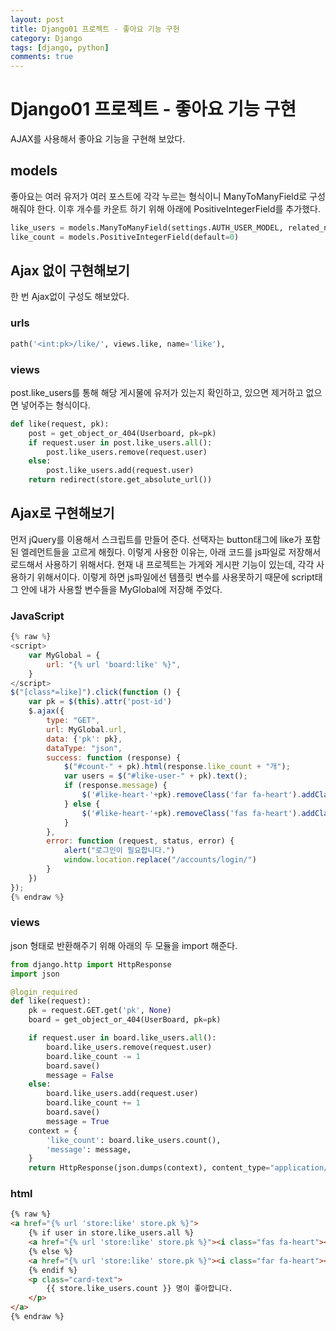 ```yaml
---
layout: post
title: Django01 프로젝트 - 좋아요 기능 구현
category: Django
tags: [django, python]
comments: true
---
```


Django01 프로젝트 - 좋아요 기능 구현
=======

AJAX를 사용해서 좋아요 기능을 구현해 보았다.


## models
좋아요는 여러 유저가 여러 포스트에 각각 누르는 형식이니 ManyToManyField로 구성해줘야 한다.
이후 개수를 카운트 하기 위해 아래에 PositiveIntegerField를 추가했다.
```python
like_users = models.ManyToManyField(settings.AUTH_USER_MODEL, related_name='like_boards')
like_count = models.PositiveIntegerField(default=0)
```

## Ajax 없이 구현해보기
한 번 Ajax없이 구성도 해보았다.

### urls
```python
path('<int:pk>/like/', views.like, name='like'),
```

### views
post.like_users를 통해 해당 게시물에 유저가 있는지 확인하고, 있으면 제거하고 없으면 넣어주는 형식이다.
```python
def like(request, pk):
    post = get_object_or_404(Userboard, pk=pk)
    if request.user in post.like_users.all():
        post.like_users.remove(request.user)
    else:
        post.like_users.add(request.user)
    return redirect(store.get_absolute_url())
```

## Ajax로 구현해보기
먼저 jQuery를 이용해서 스크립트를 만들어 준다.
선택자는 button태그에 like가 포함된 엘레먼트들을 고르게 해줬다.
이렇게 사용한 이유는, 아래 코드를 js파일로 저장해서 로드해서 사용하기 위해서다.
현재 내 프로젝트는 가게와 게시판 기능이 있는데, 각각 사용하기 위해서이다.
이렇게 하면 js파일에선 템플릿 변수를 사용못하기 때문에 script태그 안에 내가 사용할 변수들을 MyGlobal에 저장해 주었다.

### JavaScript
```JavaScript
{% raw %}
<script>
    var MyGlobal = {
        url: "{% url 'board:like' %}",
    }
</script>
$("[class*=like]").click(function () {
    var pk = $(this).attr('post-id')
    $.ajax({
        type: "GET",
        url: MyGlobal.url,
        data: {'pk': pk},
        dataType: "json",
        success: function (response) {
            $("#count-" + pk).html(response.like_count + "개");
            var users = $("#like-user-" + pk).text();
            if (response.message) {
                $('#like-heart-'+pk).removeClass('far fa-heart').addClass('fas fa-heart');
            } else {
                $('#like-heart-'+pk).removeClass('fas fa-heart').addClass('far fa-heart');
            }
        },
        error: function (request, status, error) {
            alert("로그인이 필요합니다.")
            window.location.replace("/accounts/login/")
        }
    })
});
{% endraw %}
```

### views
json 형태로 반환해주기 위해 아래의 두 모듈을 import 해준다.
```python
from django.http import HttpResponse
import json

@login_required
def like(request):
    pk = request.GET.get('pk', None)
    board = get_object_or_404(UserBoard, pk=pk)

    if request.user in board.like_users.all():
        board.like_users.remove(request.user)
        board.like_count -= 1
        board.save()
        message = False
    else:
        board.like_users.add(request.user)
        board.like_count += 1
        board.save()
        message = True
    context = {
        'like_count': board.like_users.count(),
        'message': message,
    }
    return HttpResponse(json.dumps(context), content_type="application/json")
```

### html
```html
{% raw %}
<a href="{% url 'store:like' store.pk %}">
    {% if user in store.like_users.all %}
    <a href="{% url 'store:like' store.pk %}"><i class="fas fa-heart"></i></a>
    {% else %}
    <a href="{% url 'store:like' store.pk %}"><i class="far fa-heart"></i></a>
    {% endif %}
    <p class="card-text">
        {{ store.like_users.count }} 명이 좋아합니다.
    </p>
</a>
{% endraw %}
```
